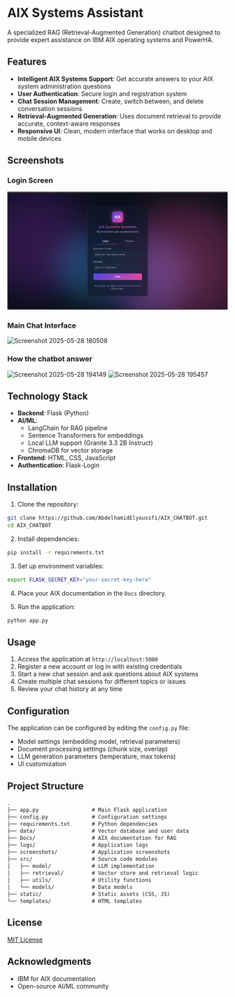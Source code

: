 # AIX Systems Assistant

A specialized RAG (Retrieval-Augmented Generation) chatbot designed to provide expert assistance on IBM AIX operating systems and PowerHA.


## Features

- **Intelligent AIX Systems Support**: Get accurate answers to your AIX system administration questions
- **User Authentication**: Secure login and registration system
- **Chat Session Management**: Create, switch between, and delete conversation sessions
- **Retrieval-Augmented Generation**: Uses document retrieval to provide accurate, context-aware responses
- **Responsive UI**: Clean, modern interface that works on desktop and mobile devices

## Screenshots

### Login Screen
![AIX Systems Assistant Interface](screenshots/Screenshot%202025-05-28%20174939.png)

### Main Chat Interface
![Screenshot 2025-05-28 180508](https://github.com/user-attachments/assets/6461db26-ed63-4c1c-942c-95a8d288cd80)

### How the chatbot answer 
![Screenshot 2025-05-28 194149](https://github.com/user-attachments/assets/8b239194-84b9-4903-bd8b-8d874d10f197)
![Screenshot 2025-05-28 195457](https://github.com/user-attachments/assets/1e5e3c9f-7399-4cf5-a75f-e0457dbe4b3a)


## Technology Stack

- **Backend**: Flask (Python)
- **AI/ML**: 
  - LangChain for RAG pipeline
  - Sentence Transformers for embeddings
  - Local LLM support (Granite 3.3 2B Instruct)
  - ChromaDB for vector storage
- **Frontend**: HTML, CSS, JavaScript
- **Authentication**: Flask-Login

## Installation

1. Clone the repository:
```bash
git clone https://github.com/AbdelhamidElyoussfi/AIX_CHATBOT.git
cd AIX_CHATBOT
```

2. Install dependencies:
```bash
pip install -r requirements.txt
```

3. Set up environment variables:
```bash
export FLASK_SECRET_KEY="your-secret-key-here"
```

4. Place your AIX documentation in the `Docs` directory.

5. Run the application:
```bash
python app.py
```

## Usage

1. Access the application at `http://localhost:5000`
2. Register a new account or log in with existing credentials
3. Start a new chat session and ask questions about AIX systems
4. Create multiple chat sessions for different topics or issues
5. Review your chat history at any time

## Configuration

The application can be configured by editing the `config.py` file:

- Model settings (embedding model, retrieval parameters)
- Document processing settings (chunk size, overlap)
- LLM generation parameters (temperature, max tokens)
- UI customization

## Project Structure

```
.
├── app.py                 # Main Flask application
├── config.py              # Configuration settings
├── requirements.txt       # Python dependencies
├── data/                  # Vector database and user data
├── Docs/                  # AIX documentation for RAG
├── logs/                  # Application logs
├── screenshots/           # Application screenshots
├── src/                   # Source code modules
│   ├── model/             # LLM implementation
│   ├── retrieval/         # Vector store and retrieval logic
│   ├── utils/             # Utility functions
│   └── models/            # Data models
├── static/                # Static assets (CSS, JS)
└── templates/             # HTML templates
```

## License

[MIT License](LICENSE)

## Acknowledgments

- IBM for AIX documentation
- Open-source AI/ML community

